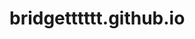 # bridgetttttt.github.io
<!Doctype html>
<html>
  <head>
    <meta charset="utf-8">
    <title>Nirvana</title>
    <style>
      
    </style>
  </head>
  <body>
    <h1 style="text-align:center;">All About Nirvana!</h1>
     <p style="text-align:center;">
      <img src="https://i.pinimg.com/564x/9c/eb/4b/9ceb4b06bae5f5fcb16c7bfe3b0c7aaf.jpg text align:center;">
    </p>
  </body>
</html>

